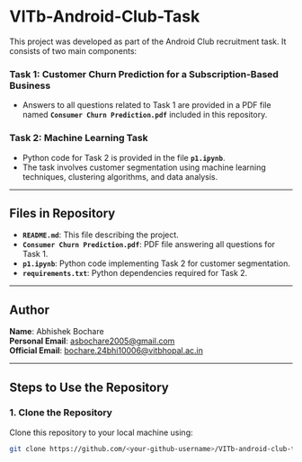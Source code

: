 # **VITb-Android-Club-Task**

This project was developed as part of the Android Club recruitment task. It consists of two main components:

### **Task 1: Customer Churn Prediction for a Subscription-Based Business**
- Answers to all questions related to Task 1 are provided in a PDF file named **`Consumer Churn Prediction.pdf`** included in this repository.

### **Task 2: Machine Learning Task**
- Python code for Task 2 is provided in the file **`p1.ipynb`**.
- The task involves customer segmentation using machine learning techniques, clustering algorithms, and data analysis.

---

## **Files in Repository**
- **`README.md`**: This file describing the project.
- **`Consumer Churn Prediction.pdf`**: PDF file answering all questions for Task 1.
- **`p1.ipynb`**: Python code implementing Task 2 for customer segmentation.
- **`requirements.txt`**: Python dependencies required for Task 2.

---

## **Author**
**Name**: Abhishek Bochare  
**Personal Email**: [asbochare2005@gmail.com](mailto:asbochare2005@gmail.com)  
**Official Email**: [bochare.24bhi10006@vitbhopal.ac.in](mailto:bochare.24bhi10006@vitbhopal.ac.in)

---

## **Steps to Use the Repository**

### **1. Clone the Repository**
Clone this repository to your local machine using:
```bash
git clone https://github.com/<your-github-username>/VITb-android-club-task.git

